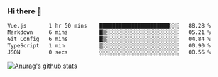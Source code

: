 ### Hi there 👋



<!--
**webB1an/webB1an** is a ✨ _special_ ✨ repository because its `README.md` (this file) appears on your GitHub profile.

Here are some ideas to get you started:

- 🔭 I’m currently working on ...
- 🌱 I’m currently learning ...
- 👯 I’m looking to collaborate on ...
- 🤔 I’m looking for help with ...
- 💬 Ask me about ...
- 📫 How to reach me: ...
- 😄 Pronouns: ...
- ⚡ Fun fact: ...
-->

<!--START_SECTION:waka-->

```txt
Vue.js       1 hr 50 mins    ██████████████████████░░░   88.28 %
Markdown     6 mins          █▒░░░░░░░░░░░░░░░░░░░░░░░   05.21 %
Git Config   6 mins          █▒░░░░░░░░░░░░░░░░░░░░░░░   04.84 %
TypeScript   1 min           ▒░░░░░░░░░░░░░░░░░░░░░░░░   00.90 %
JSON         0 secs          ░░░░░░░░░░░░░░░░░░░░░░░░░   00.56 %
```

<!--END_SECTION:waka-->


[![Anurag's github stats](https://github-readme-stats.vercel.app/api?username=webB1an&show_icons=true&theme=radical)](https://github.com/anuraghazra/github-readme-stats)

